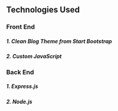 ## Technologies Used
### Front End

##### 1. Clean Blog Theme from Start Bootstrap
##### 2. Custom JavaScript

### Back End
##### 1. Express.js
##### 2. Node.js
